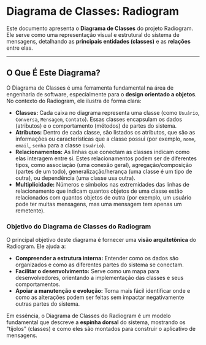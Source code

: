 # Diagrama de Classes: Radiogram

Este documento apresenta o **Diagrama de Classes** do projeto Radiogram. Ele serve como uma representação visual e estrutural do sistema de mensagens, detalhando as **principais entidades (classes)** e as **relações** entre elas.

---

## O Que É Este Diagrama?

O Diagrama de Classes é uma ferramenta fundamental na área de engenharia de software, especialmente para o **design orientado a objetos**. No contexto do Radiogram, ele ilustra de forma clara:

* **Classes:** Cada caixa no diagrama representa uma classe (como `Usuário`, `Conversa`, `Mensagem`, `Contato`). Essas classes encapsulam os dados (atributos) e o comportamento (métodos) de partes do sistema.
* **Atributos:** Dentro de cada classe, são listados os atributos, que são as informações ou características que a classe possui (por exemplo, `nome`, `email`, `senha` para a classe `Usuário`).
* **Relacionamentos:** As linhas que conectam as classes indicam como elas interagem entre si. Estes relacionamentos podem ser de diferentes tipos, como associação (uma conexão geral), agregação/composição (partes de um todo), generalização/herança (uma classe é um tipo de outra), ou dependência (uma classe usa outra).
* **Multiplicidade:** Números e símbolos nas extremidades das linhas de relacionamento que indicam quantos objetos de uma classe estão relacionados com quantos objetos de outra (por exemplo, um usuário pode ter muitas mensagens, mas uma mensagem tem apenas um remetente).

### Objetivo do Diagrama de Classes do Radiogram

O principal objetivo deste diagrama é fornecer uma **visão arquitetônica** do Radiogram. Ele ajuda a:

* **Compreender a estrutura interna:** Entender como os dados são organizados e como as diferentes partes do sistema se conectam.
* **Facilitar o desenvolvimento:** Serve como um mapa para desenvolvedores, orientando a implementação das classes e seus comportamentos.
* **Apoiar a manutenção e evolução:** Torna mais fácil identificar onde e como as alterações podem ser feitas sem impactar negativamente outras partes do sistema.

Em essência, o Diagrama de Classes do Radiogram é um modelo fundamental que descreve a **espinha dorsal** do sistema, mostrando os "tijolos" (classes) e como eles são montados para construir o aplicativo de mensagens.